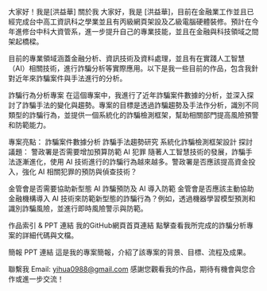 大家好！我是[洪益華]
關於我
大家好，我是 [洪益華]，目前在金融業工作並且已經完成台中高工資訊科之學業並且有丙級網頁架設及乙級電腦硬體裝修。預計在今年進修台中科大資管系，進一步提升自己的專業技能，並且在金融與科技領域之間架起橋樑。

目前的專業領域涵蓋金融分析、資訊技術及資料處理，並且有在實踐人工智慧（AI）相關技術，進行詐騙分析等實際應用。以下是我一些目前的作品，包含我針對近年來詐騙案件與手法進行的分析。

詐騙行為分析專案
在這個專案中，我進行了近年詐騙案件數據的分析，並深入探討了詐騙手法的變化與趨勢。專案的目標是透過詐騙趨勢及手法作分析，識別不同類型的詐騙行為，並提供一個系統化的詐騙檢測框架，幫助相關部門提高風險預警和防範能力。

專案亮點：
詐騙案件數據分析
詐騙手法趨勢研究
系統化詐騙檢測框架設計
探討議題：
警政署是否需要增加預算防範 AI 犯罪
隨著人工智慧技術的發展，詐騙手法逐漸進化，使用 AI 技術進行的詐騙行為越來越多。警政署是否應該提高資金投入，強化 AI 相關犯罪的預防與偵查技術？

金管會是否需要協助新型態 AI 詐騙預防及 AI 導入防範
金管會是否應該主動協助金融機構導入 AI 技術來防範新型態的詐騙行為？例如，透過機器學習模型預測和識別詐騙風險，並進行即時風險警示與防範。

作品索引 & PPT 連結
我的GitHub網頁首頁連結
點擊查看我所完成的詐騙分析專案的詳細代碼與文檔。

簡報 PPT 連結
這是我的專案簡報，介紹了該專案的背景、目標、流程及成果。

聯繫我
Email: yihua0988@gmail.com
感謝您觀看我的作品，期待有機會與您合作或進一步交流！